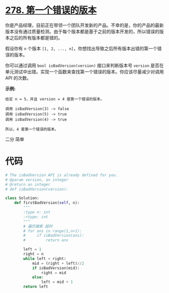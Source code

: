<!--
 * @Description: 
 * @Autor: Au3C2
 * @Date: 2021-06-13 10:39:37
 * @LastEditors: Au3C2
 * @LastEditTime: 2021-06-13 10:40:21
-->
# [278. 第一个错误的版本](https://leetcode-cn.com/problems/first-bad-version/)

你是产品经理，目前正在带领一个团队开发新的产品。不幸的是，你的产品的最新版本没有通过质量检测。由于每个版本都是基于之前的版本开发的，所以错误的版本之后的所有版本都是错的。

假设你有 `n` 个版本 `[1, 2, ..., n]`，你想找出导致之后所有版本出错的第一个错误的版本。

你可以通过调用 `bool isBadVersion(version)` 接口来判断版本号 `version` 是否在单元测试中出错。实现一个函数来查找第一个错误的版本。你应该尽量减少对调用 API 的次数。

**示例:**

```
给定 n = 5，并且 version = 4 是第一个错误的版本。

调用 isBadVersion(3) -> false
调用 isBadVersion(5) -> true
调用 isBadVersion(4) -> true

所以，4 是第一个错误的版本。 
```

二分 简单

# 代码

```python
# The isBadVersion API is already defined for you.
# @param version, an integer
# @return an integer
# def isBadVersion(version):

class Solution:
    def firstBadVersion(self, n):
        """
        :type n: int
        :rtype: int
        """
        # 遍历搜索 超时
        # for ans in range(1,n+1):
        #     if isBadVersion(ans):
        #         return ans

        left = 1
        right = n
        while left < right:
            mid = (right + left)//2
            if isBadVersion(mid):
                right = mid
            else:
                left = mid + 1
        return left
```
